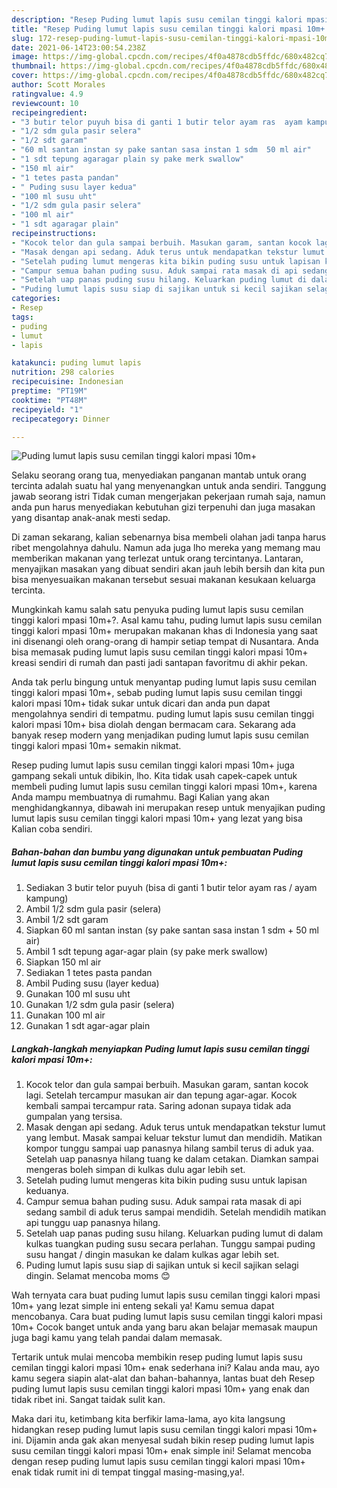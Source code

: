 ```yaml
---
description: "Resep Puding lumut lapis susu cemilan tinggi kalori mpasi 10m+ yang nikmat Untuk Jualan"
title: "Resep Puding lumut lapis susu cemilan tinggi kalori mpasi 10m+ yang nikmat Untuk Jualan"
slug: 172-resep-puding-lumut-lapis-susu-cemilan-tinggi-kalori-mpasi-10m-yang-nikmat-untuk-jualan
date: 2021-06-14T23:00:54.238Z
image: https://img-global.cpcdn.com/recipes/4f0a4878cdb5ffdc/680x482cq70/puding-lumut-lapis-susu-cemilan-tinggi-kalori-mpasi-10m-foto-resep-utama.jpg
thumbnail: https://img-global.cpcdn.com/recipes/4f0a4878cdb5ffdc/680x482cq70/puding-lumut-lapis-susu-cemilan-tinggi-kalori-mpasi-10m-foto-resep-utama.jpg
cover: https://img-global.cpcdn.com/recipes/4f0a4878cdb5ffdc/680x482cq70/puding-lumut-lapis-susu-cemilan-tinggi-kalori-mpasi-10m-foto-resep-utama.jpg
author: Scott Morales
ratingvalue: 4.9
reviewcount: 10
recipeingredient:
- "3 butir telor puyuh bisa di ganti 1 butir telor ayam ras  ayam kampung"
- "1/2 sdm gula pasir selera"
- "1/2 sdt garam"
- "60 ml santan instan sy pake santan sasa instan 1 sdm  50 ml air"
- "1 sdt tepung agaragar plain sy pake merk swallow"
- "150 ml air"
- "1 tetes pasta pandan"
- " Puding susu layer kedua"
- "100 ml susu uht"
- "1/2 sdm gula pasir selera"
- "100 ml air"
- "1 sdt agaragar plain"
recipeinstructions:
- "Kocok telor dan gula sampai berbuih. Masukan garam, santan kocok lagi. Setelah tercampur masukan air dan tepung agar-agar. Kocok kembali sampai tercampur rata. Saring adonan supaya tidak ada gumpalan yang tersisa."
- "Masak dengan api sedang. Aduk terus untuk mendapatkan tekstur lumut yang lembut. Masak sampai keluar tekstur lumut dan mendidih. Matikan kompor tunggu sampai uap panasnya hilang sambil terus di aduk yaa. Setelah uap panasnya hilang tuang ke dalam cetakan. Diamkan sampai mengeras boleh simpan di kulkas dulu agar lebih set."
- "Setelah puding lumut mengeras kita bikin puding susu untuk lapisan keduanya."
- "Campur semua bahan puding susu. Aduk sampai rata masak di api sedang sambil di aduk terus sampai mendidih. Setelah mendidih matikan api tunggu uap panasnya hilang."
- "Setelah uap panas puding susu hilang. Keluarkan puding lumut di dalam kulkas tuangkan puding susu secara perlahan. Tunggu sampai puding susu hangat / dingin masukan ke dalam kulkas agar lebih set."
- "Puding lumut lapis susu siap di sajikan untuk si kecil sajikan selagi dingin. Selamat mencoba moms 😊"
categories:
- Resep
tags:
- puding
- lumut
- lapis

katakunci: puding lumut lapis 
nutrition: 298 calories
recipecuisine: Indonesian
preptime: "PT19M"
cooktime: "PT48M"
recipeyield: "1"
recipecategory: Dinner

---
```



![Puding lumut lapis susu cemilan tinggi kalori mpasi 10m+](https://img-global.cpcdn.com/recipes/4f0a4878cdb5ffdc/680x482cq70/puding-lumut-lapis-susu-cemilan-tinggi-kalori-mpasi-10m-foto-resep-utama.jpg)

Selaku seorang orang tua, menyediakan panganan mantab untuk orang tercinta adalah suatu hal yang menyenangkan untuk anda sendiri. Tanggung jawab seorang istri Tidak cuman mengerjakan pekerjaan rumah saja, namun anda pun harus menyediakan kebutuhan gizi terpenuhi dan juga masakan yang disantap anak-anak mesti sedap.

Di zaman  sekarang, kalian sebenarnya bisa membeli olahan jadi tanpa harus ribet mengolahnya dahulu. Namun ada juga lho mereka yang memang mau memberikan makanan yang terlezat untuk orang tercintanya. Lantaran, menyajikan masakan yang dibuat sendiri akan jauh lebih bersih dan kita pun bisa menyesuaikan makanan tersebut sesuai makanan kesukaan keluarga tercinta. 



Mungkinkah kamu salah satu penyuka puding lumut lapis susu cemilan tinggi kalori mpasi 10m+?. Asal kamu tahu, puding lumut lapis susu cemilan tinggi kalori mpasi 10m+ merupakan makanan khas di Indonesia yang saat ini disenangi oleh orang-orang di hampir setiap tempat di Nusantara. Anda bisa memasak puding lumut lapis susu cemilan tinggi kalori mpasi 10m+ kreasi sendiri di rumah dan pasti jadi santapan favoritmu di akhir pekan.

Anda tak perlu bingung untuk menyantap puding lumut lapis susu cemilan tinggi kalori mpasi 10m+, sebab puding lumut lapis susu cemilan tinggi kalori mpasi 10m+ tidak sukar untuk dicari dan anda pun dapat mengolahnya sendiri di tempatmu. puding lumut lapis susu cemilan tinggi kalori mpasi 10m+ bisa diolah dengan bermacam cara. Sekarang ada banyak resep modern yang menjadikan puding lumut lapis susu cemilan tinggi kalori mpasi 10m+ semakin nikmat.

Resep puding lumut lapis susu cemilan tinggi kalori mpasi 10m+ juga gampang sekali untuk dibikin, lho. Kita tidak usah capek-capek untuk membeli puding lumut lapis susu cemilan tinggi kalori mpasi 10m+, karena Anda mampu membuatnya di rumahmu. Bagi Kalian yang akan menghidangkannya, dibawah ini merupakan resep untuk menyajikan puding lumut lapis susu cemilan tinggi kalori mpasi 10m+ yang lezat yang bisa Kalian coba sendiri.

<!--inarticleads1-->

##### Bahan-bahan dan bumbu yang digunakan untuk pembuatan Puding lumut lapis susu cemilan tinggi kalori mpasi 10m+:

1. Sediakan 3 butir telor puyuh (bisa di ganti 1 butir telor ayam ras / ayam kampung)
1. Ambil 1/2 sdm gula pasir (selera)
1. Ambil 1/2 sdt garam
1. Siapkan 60 ml santan instan (sy pake santan sasa instan 1 sdm + 50 ml air)
1. Ambil 1 sdt tepung agar-agar plain (sy pake merk swallow)
1. Siapkan 150 ml air
1. Sediakan 1 tetes pasta pandan
1. Ambil  Puding susu (layer kedua)
1. Gunakan 100 ml susu uht
1. Gunakan 1/2 sdm gula pasir (selera)
1. Gunakan 100 ml air
1. Gunakan 1 sdt agar-agar plain




<!--inarticleads2-->

##### Langkah-langkah menyiapkan Puding lumut lapis susu cemilan tinggi kalori mpasi 10m+:

1. Kocok telor dan gula sampai berbuih. Masukan garam, santan kocok lagi. Setelah tercampur masukan air dan tepung agar-agar. Kocok kembali sampai tercampur rata. Saring adonan supaya tidak ada gumpalan yang tersisa.
1. Masak dengan api sedang. Aduk terus untuk mendapatkan tekstur lumut yang lembut. Masak sampai keluar tekstur lumut dan mendidih. Matikan kompor tunggu sampai uap panasnya hilang sambil terus di aduk yaa. Setelah uap panasnya hilang tuang ke dalam cetakan. Diamkan sampai mengeras boleh simpan di kulkas dulu agar lebih set.
1. Setelah puding lumut mengeras kita bikin puding susu untuk lapisan keduanya.
1. Campur semua bahan puding susu. Aduk sampai rata masak di api sedang sambil di aduk terus sampai mendidih. Setelah mendidih matikan api tunggu uap panasnya hilang.
1. Setelah uap panas puding susu hilang. Keluarkan puding lumut di dalam kulkas tuangkan puding susu secara perlahan. Tunggu sampai puding susu hangat / dingin masukan ke dalam kulkas agar lebih set.
1. Puding lumut lapis susu siap di sajikan untuk si kecil sajikan selagi dingin. Selamat mencoba moms 😊




Wah ternyata cara buat puding lumut lapis susu cemilan tinggi kalori mpasi 10m+ yang lezat simple ini enteng sekali ya! Kamu semua dapat mencobanya. Cara buat puding lumut lapis susu cemilan tinggi kalori mpasi 10m+ Cocok banget untuk anda yang baru akan belajar memasak maupun juga bagi kamu yang telah pandai dalam memasak.

Tertarik untuk mulai mencoba membikin resep puding lumut lapis susu cemilan tinggi kalori mpasi 10m+ enak sederhana ini? Kalau anda mau, ayo kamu segera siapin alat-alat dan bahan-bahannya, lantas buat deh Resep puding lumut lapis susu cemilan tinggi kalori mpasi 10m+ yang enak dan tidak ribet ini. Sangat taidak sulit kan. 

Maka dari itu, ketimbang kita berfikir lama-lama, ayo kita langsung hidangkan resep puding lumut lapis susu cemilan tinggi kalori mpasi 10m+ ini. Dijamin anda gak akan menyesal sudah bikin resep puding lumut lapis susu cemilan tinggi kalori mpasi 10m+ enak simple ini! Selamat mencoba dengan resep puding lumut lapis susu cemilan tinggi kalori mpasi 10m+ enak tidak rumit ini di tempat tinggal masing-masing,ya!.

